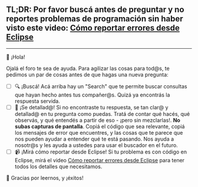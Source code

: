## TL;DR: Por favor buscá antes de preguntar y no reportes problemas de programación sin haber visto este video: [Cómo reportar errores desde Eclipse](https://youtu.be/18cN8Jk4WjQ)

--------------------------------------------

👋 ¡Hola!

Ojalá el foro te sea de ayuda. Para agilizar las cosas para tod@s, te pedimos un par de
cosas antes de que hagas una nueva pregunta:

- [ ] 🔍 ¡Buscá! Acá arriba hay un "Search" que te permite buscar consultas que hayan
hecho antes tus compañer@s. Quizá ya encontrás la respuesta servida.
- [ ] 📝 ¡Se detallad@! Si no encontraste tu respuesta, se tan clar@ y detallad@ en tu
pregunta como puedas. Tratá de contar qué hacés, qué observás, y qué entendés a partir
de eso - ¡pero sin mezclarlas!. **No subas capturas de pantalla**. Copiá el código que sea relevante, copiá los mensajes de error que encuentres, y las cosas que te parece que nos pueden ayudar a entender qué te está pasando. Nos ayuda a nosotr@s y les ayuda a ustedes para usar el buscador en el futuro.
- [ ] 📹 ¡Mirá cómo reportar desde Eclipse! Si tu problema es con código en Eclipse,
mirá el video [Cómo reportar errores desde Eclipse](https://youtu.be/18cN8Jk4WjQ) para
tener todos los detalles que necesitamos.

🙇 Gracias por leernos, y ¡éxitos!
